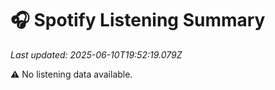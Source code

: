 # 🎧 Spotify Listening Summary

_Last updated: 2025-06-10T19:52:19.079Z_

⚠️ No listening data available.